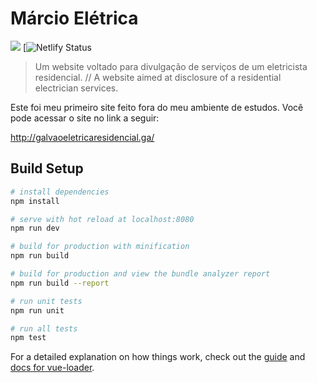 # Márcio Elétrica

![](https://img.shields.io/badge/status-em%20desenvolvimento-success)
[![Netlify Status](https://api.netlify.com/api/v1/badges/c0c16989-1a63-48f3-b488-93919f863e40/deploy-status)

> Um website voltado para divulgação de serviços de um eletricista residencial. // A website aimed at disclosure of a residential electrician services.

Este foi meu primeiro site feito fora do meu ambiente de estudos. Você pode acessar o site no link a seguir:

http://galvaoeletricaresidencial.ga/

## Build Setup

``` bash
# install dependencies
npm install

# serve with hot reload at localhost:8080
npm run dev

# build for production with minification
npm run build

# build for production and view the bundle analyzer report
npm run build --report

# run unit tests
npm run unit

# run all tests
npm test
```

For a detailed explanation on how things work, check out the [guide](http://vuejs-templates.github.io/webpack/) and [docs for vue-loader](http://vuejs.github.io/vue-loader).
